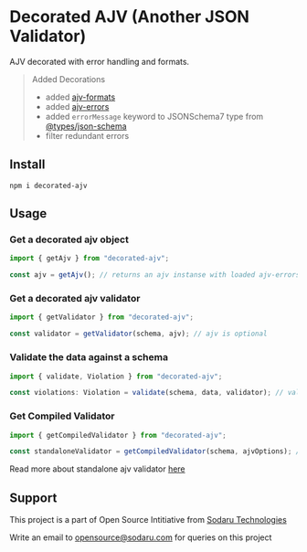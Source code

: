 # Decorated AJV (Another JSON Validator)

AJV decorated with error handling and formats.

> Added Decorations
>
> - added [ajv-formats](https://www.npmjs.com/package/ajv-formats)
> - added [ajv-errors](https://www.npmjs.com/package/ajv-errors)
> - added `errorMessage` keyword to JSONSchema7 type from [@types/json-schema](https://www.npmjs.com/package/@types/json-schema)
> - filter redundant errors

## Install

```
npm i decorated-ajv
```

## Usage

### Get a decorated ajv object

```typescript
import { getAjv } from "decorated-ajv";

const ajv = getAjv(); // returns an ajv instanse with loaded ajv-errors and ajv-formats
```

### Get a decorated ajv validator

```typescript
import { getValidator } from "decorated-ajv";

const validator = getValidator(schema, ajv); // ajv is optional
```

### Validate the data against a schema

```typescript
import { validate, Violation } from "decorated-ajv";

const violations: Violation = validate(schema, data, validator); // validator is optional, if provided schema is ignored
```

### Get Compiled Validator

```typescript
import { getCompiledValidator } from "decorated-ajv";

const standaloneValidator = getCompiledValidator(schema, ajvOptions); // ajvOptions is optional
```

Read more about standalone ajv validator [here](https://ajv.js.org/standalone.html)

## Support

This project is a part of Open Source Intitiative from [Sodaru Technologies](https://sodaru.com)

Write an email to opensource@sodaru.com for queries on this project
